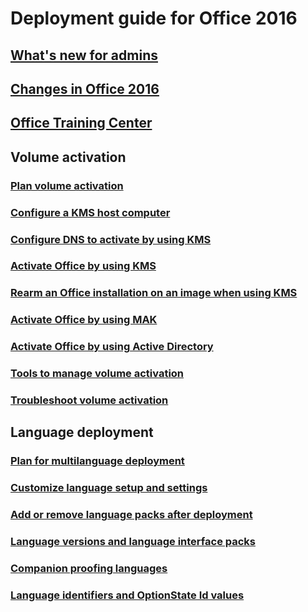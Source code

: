 
# Deployment guide for Office 2016
## [What's new for admins](what-s-new-for-admins-in-office-2016.md)
## [Changes in Office 2016](changes-in-office-2016-for-windows-desktop.md)
## [Office Training Center](https://support.office.com/office-training-center)

## Volume activation
### [Plan volume activation](../vlactivation/plan-volume-activation-of-office.md?toc-/deployoffice/office2016/toc.json)
### [Configure a KMS host computer](../vlactivation/configure-a-kms-host-computer-for-office.md?toc-/deployoffice/office2016/toc.json)
### [Configure DNS to activate by using KMS](../vlactivation/configure-dns-to-activate-office-by-using-kms.md?toc-/deployoffice/office2016/toc.json)
### [Activate Office by using KMS](../vlactivation/activate-office-by-using-kms.md?toc-/deployoffice/office2016/toc.json)
### [Rearm an Office installation on an image when using KMS](../vlactivation/rearm-an-office-installation-on-an-image-when-using-kms-to-activate.md?toc-/deployoffice/office2016/toc.json)
### [Activate Office by using MAK](../vlactivation/activate-office-by-using-mak.md?toc-/deployoffice/office2016/toc.json)
### [Activate Office by using Active Directory](../vlactivation/activate-office-by-using-active-directory.md?toc-/deployoffice/office2016/toc.json)
### [Tools to manage volume activation](../vlactivation/tools-to-manage-volume-activation-of-office.md?toc-/deployoffice/office2016/toc.json)
### [Troubleshoot volume activation](../vlactivation/troubleshoot-volume-activation-of-office.md?toc-/deployoffice/office2016/toc.json)

## Language deployment
### [Plan for multilanguage deployment](plan-for-multilanguage-deployment-of-office-2016.md)
### [Customize language setup and settings](customize-language-setup-and-settings-for-office-2016.md)
### [Add or remove language packs after deployment](add-or-remove-language-packs-after-deployment-of-office-2016.md)
### [Language versions and language interface packs](language-versions-and-language-interface-packs-in-office-2016.md)
### [Companion proofing languages](companion-proofing-languages-for-office-2016.md)
### [Language identifiers and OptionState Id values](language-identifiers-and-optionstate-id-values-in-office-2016.md)


